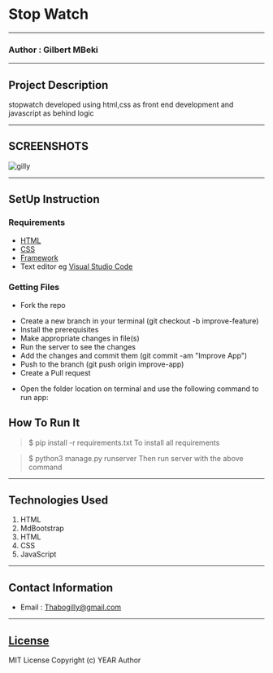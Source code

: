 # Stop Watch
*****
### Author : Gilbert MBeki
****
## Project Description
stopwatch developed using html,css as front end development and javascript as behind logic
******

## SCREENSHOTS
![gilly](https://user-images.githubusercontent.com/117977171/210310378-686f9971-5501-4dd2-a4ee-453d0daa8859.jpg)


********
## SetUp Instruction
### Requirements
* [HTML](https://www.w3schools.com/html/)
* [CSS](https://www.w3schools.com/css/)
* [Framework](https://www.w3schools.com/js)
* Text editor eg [Visual Studio Code](https://code.visualstudio.com/download)



### Getting Files
* Fork the repo
- Create a new branch in your terminal (git checkout -b improve-feature)
- Install the prerequisites
- Make appropriate changes in file(s)
- Run the server to see the changes
- Add the changes and commit them (git commit -am "Improve App")
- Push to the branch (git push origin improve-app)
- Create a Pull request
* Open the folder location on terminal and use the following command to run app:

## How To Run It
>  $ pip install -r requirements.txt
To install all requirements

> $ python3 manage.py runserver
Then run server with the above command
*****


## Technologies Used
1. HTML
2. MdBootstrap
3. HTML
4. CSS
5. JavaScript
*****
## Contact Information
* Email : Thabogilly@gmail.com
*****
## [License](LICENSE)
MIT License
Copyright (c) YEAR Author
